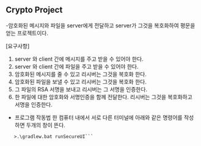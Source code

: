 ## Crypto Project 
-암호화된 메시지와 파일을 server에게 전달하고 server가 그것을 복호화하여 평문을 얻는 프로젝트이다.

[요구사항]
1. server 와 client 간에 메시지를 주고 받을 수 있어야 한다.
2. server 와 client 간에 파일을 주고 받을 수 있어야 한다.
3. 암호화된 메시지를 줄 수 있고 리시버는 그것을 복호화 한다.
4. 암호화된 파일을 보낼 수 있고 리시버는 그것을 복호화 한다.
5. 그 파일의 RSA 서명을 보내고 리시버는 그 서명을 인증한다.
6. 한 파일에 대한 암호화와 서명인증을 함께 전달한다. 리시버는 그것을 복호화하고 서명을 인증한다.

- 프로그램 작동법
 한 컴퓨터 내에서 서로 다른 터미널에 아래와 같은 명령어를 작성하면
 두개의 창이 뜬다. 
```>cd d:\crypto_pro\demo
   >.\gradlew.bat runSecureUI```
